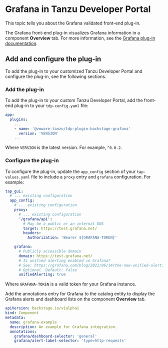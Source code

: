 # Grafana in Tanzu Developer Portal

This topic tells you about the Grafana validated front-end plug-in.

The Grafana front-end plug-in visualizes Grafana information in a component **Overview** tab.
For more information, see the
[Grafana plug-in documentation](https://github.com/K-Phoen/backstage-plugin-grafana).

## <a id="add-and-configure"></a> Add and configure the plug-in

To add the plug-in to your customized Tanzu Developer Portal and configure the plug-in, see the
following sections.

### <a id="add-plug-in"></a> Add the plug-in

To add the plug-in to your custom Tanzu Developer Portal, add the front-end plug-in to your
`tdp-config.yaml` file:

```yaml
app:
  plugins:
    ...
    - name: '@vmware-tanzu/tdp-plugin-backstage-grafana'
      version: 'VERSION'
    ...
```

Where `VERSION` is the latest version. For example, `^0.0.2`.

### <a id="configure-plug-in"></a> Configure the plug-in

To configure the plug-in, update the `app_config` section of your `tap-values.yaml` file to include
a `proxy` entry and `grafana` configuration. For example:

```yaml
tap_gui:
  # ... existing configuration
  app_config:
    # ... existing configuration
    proxy:
      # ... existing configuration
      '/grafana/api':
        # May be a public or an internal DNS
        target: https://test.grafana.net/
        headers:
          Authorization: 'Bearer ${GRAFANA-TOKEN}'

    grafana:
      # Publicly accessible domain
      domain: https://test.grafana.net/
      # Is unified alerting enabled in Grafana?
      # See: https://grafana.com/blog/2021/06/14/the-new-unified-alerting-system-for-grafana-everything-you-need-to-know/
      # Optional. Default: false
      unifiedAlerting: true

```

Where `GRAFANA-TOKEN` is a valid token for your Grafana instance.

Add the annotations entry for Grafana to the catalog entity to display the Grafana alerts and
dashboard lists on the component **Overview** tab.

```yaml
apiVersion: backstage.io/v1alpha1
kind: Component
metadata:
  name: grafana-example
  description: An example for Grafana integration.
  annotations:
    grafana/dashboard-selector: 'general'
    grafana/alert-label-selector: 'type=http-requests'
```